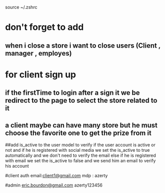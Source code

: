 source ~/.zshrc
# don't forget to add
## when i close a store i want to close users (Client , manager , employes)


# for client sign up
## if the firstTime to login after a sign it we be redirect to the page to select the store related to it 
## a client maybe can have many store but he must choose the favorite one to get the prize from it 


##add is_active to the user model to verify if the user account is active or not
and if he is registered with social media we set the is_active to true automatically and we don't need to verify the email
else if he is registered with email we set the is_active to false and we send him an email to verify his account



#client auth 
email:client1@gmail.com
mdp : azerty

#admin
eric.bourdon@gmail.com
azerty123456